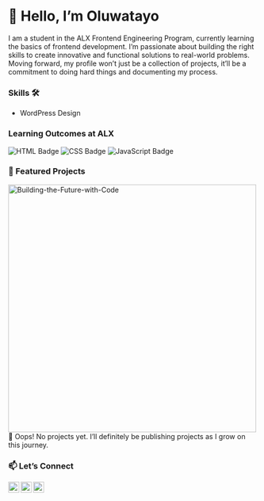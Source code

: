 # 👋 Hello, I’m Oluwatayo  

I am a student in the ALX Frontend Engineering Program, currently learning the basics of frontend development. I’m passionate about building the right skills to create innovative and functional solutions to real-world problems. Moving forward, my profile won’t just be a collection of projects, it’ll be a commitment to doing hard things and documenting my process.  

### Skills 🛠  
- WordPress Design  

### Learning Outcomes at ALX  
![HTML Badge](https://img.shields.io/badge/HTML5-E34F26?style=for-the-badge&logo=html5&logoColor=white)  ![CSS Badge](https://img.shields.io/badge/CSS3-1572B6?style=for-the-badge&logo=css3&logoColor=white)  ![JavaScript Badge](https://img.shields.io/badge/JavaScript-F7DF1E?style=for-the-badge&logo=javascript&logoColor=black)  

### 📂 Featured Projects  
<img src="https://i.ibb.co/kgbQhsjK/Building-the-Future-with-Code.png" alt="Building-the-Future-with-Code" border="0" width="500">
🚧 Oops! No projects yet.    
I’ll definitely be publishing projects as I grow on this journey.  

### 📫 Let’s Connect  

[<img align="left" alt="JoshMadakor | Twitter" width="22px" src="https://cdn.jsdelivr.net/npm/simple-icons@v3/icons/twitter.svg" />][twitter]
[<img align="left" alt="JoshMadakor | LinkedIn" width="22px" src="https://cdn.jsdelivr.net/npm/simple-icons@v3/icons/linkedin.svg" />][linkedin]
[<img align="left" alt="JoshMadakor | Instagram" width="22px" src="https://cdn.jsdelivr.net/npm/simple-icons@v3/icons/instagram.svg" />][instagram]

[twitter]: https://x.com/oluwatayomi_o
[instagram]: https://www.instagram.com/oluwatayomi.o/
[linkedin]: https://www.linkedin.com/in/oluwatayo-oladejo/
<!--


Here are some ideas to get you started:

- 🔭 I’m currently working on ...
- 🌱 I’m currently learning ...
- 👯 I’m looking to collaborate on ...
- 🤔 I’m looking for help with ...
- 💬 Ask me about ...
- 📫 How to reach me: ...
- 😄 Pronouns: ...
- ⚡ Fun fact: ...
-->
